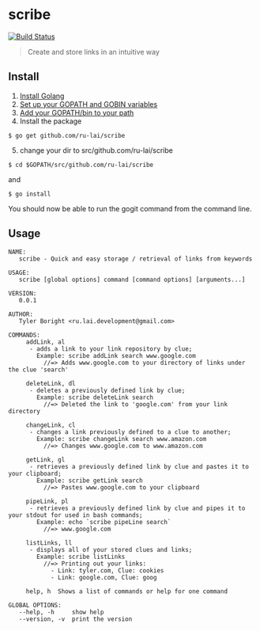 # scribe

[![Build Status](https://travis-ci.org/ru-lai/scribe.svg?branch=master)](https://travis-ci.org/ru-lai/scribe)

> Create and store links in an intuitive way

## Install
1. [Install Golang](https://golang.org/doc/install)
2. [Set up your GOPATH and GOBIN variables](https://github.com/golang/go/wiki/SettingGOPATH)
3. [Add your GOPATH/bin to your path](https://codevenue.wordpress.com/2015/07/26/golang-setting-up-go-development-environment/)
4. Install the package
```
$ go get github.com/ru-lai/scribe
```

5. change your dir to src/github.com/ru-lai/scribe
```
$ cd $GOPATH/src/github.com/ru-lai/scribe
```
and
```
$ go install
```

You should now be able to run the gogit command from the command line.

## Usage
```
NAME:
   scribe - Quick and easy storage / retrieval of links from keywords

USAGE:
   scribe [global options] command [command options] [arguments...]

VERSION:
   0.0.1

AUTHOR:
   Tyler Boright <ru.lai.development@gmail.com>

COMMANDS:
     addLink, al
      - adds a link to your link repository by clue;
        Example: scribe addLink search www.google.com
          //=> Adds www.google.com to your directory of links under the clue 'search'

     deleteLink, dl
      - deletes a previously defined link by clue;
        Example: scribe deleteLink search
          //=> Deleted the link to 'google.com' from your link directory

     changeLink, cl
      - changes a link previously defined to a clue to another;
        Example: scribe changeLink search www.amazon.com
          //=> Changes www.google.com to www.amazon.com

     getLink, gl
      - retrieves a previously defined link by clue and pastes it to your clipboard;
        Example: scribe getLink search
          //=> Pastes www.google.com to your clipboard

     pipeLink, pl
      - retrieves a previously defined link by clue and pipes it to your stdout for used in bash commands;
        Example: echo `scribe pipeLine search`
          //=> www.google.com

     listLinks, ll
      - displays all of your stored clues and links;
        Example: scribe listLinks
          //=> Printing out your links:
            - Link: tyler.com, Clue: cookies
            - Link: google.com, Clue: goog

     help, h  Shows a list of commands or help for one command

GLOBAL OPTIONS:
   --help, -h     show help
   --version, -v  print the version
```
